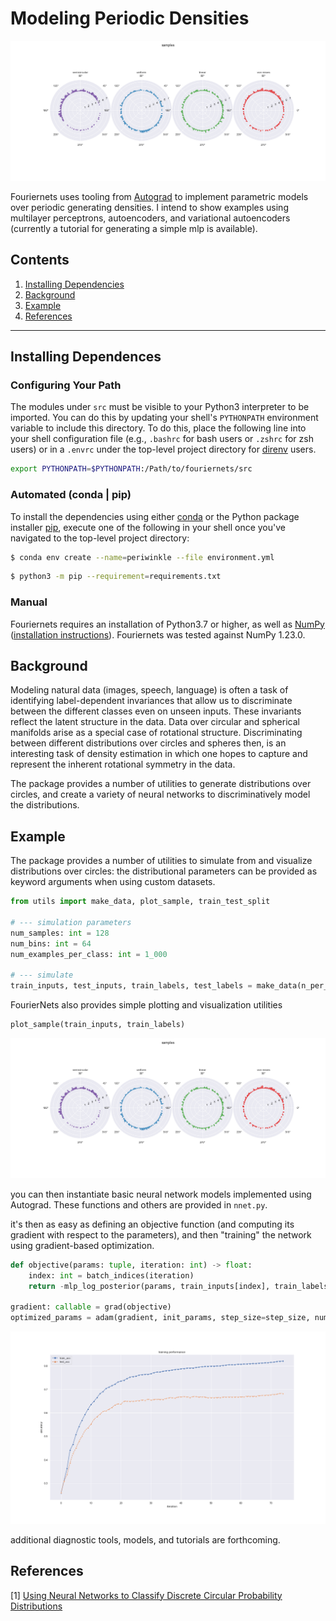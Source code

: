 # Modeling Periodic Densities 

![sample_fig](figs/samples.png)

Fouriernets uses tooling from [Autograd](https://github.com/HIPS/autograd) to implement parametric models over periodic generating densities. I intend to show examples using multilayer perceptrons, autoencoders, and variational autoencoders (currently a tutorial for generating a simple mlp is available). 

## Contents 
  1. [Installing Dependencies]() 
  2. [Background]() 
  3. [Example]() 
  4. [References]()

---
## Installing Dependences 

### Configuring Your Path 

The modules under `src` must be visible to your Python3 interpreter to be imported. You can do this by updating your shell's `PYTHONPATH` environment
variable to include this directory. To do this, place the following line into your shell configuration file (e.g., `.bashrc` for bash users or `.zshrc` for 
zsh users) or in a `.envrc` under the top-level project directory for [direnv](https://direnv.net/) users. 

```bash
export PYTHONPATH=$PYTHONPATH:/Path/to/fouriernets/src 
```

### Automated (conda | pip) 
To install the dependencies using either [conda](https://docs.conda.io/en/latest/) or the Python package installer [pip](https://pypi.org/project/pip/), 
execute one of the following in your shell once you've navigated to the top-level project directory: 

```bash
$ conda env create --name=periwinkle --file environment.yml
```

```bash
$ python3 -m pip --requirement=requirements.txt
```

### Manual 

Fouriernets requires an installation of Python3.7 or higher, as well as [NumPy](https://numpy.org/doc/stable/reference/index.html#reference) ([installation instructions](https://numpy.org/devdocs/user/building.html)). 
Fouriernets was tested against NumPy 1.23.0. 

## Background 

Modeling natural data (images, speech, language) is often a task of identifying label-dependent invariances that allow us to discriminate between the different classes even on unseen inputs. These invariants reflect the latent structure in the data. Data over circular and spherical manifolds arise as a special case of rotational structure. Discriminating between different distributions over circles and spheres then, is an interesting task of density estimation in which one hopes to capture and represent the inherent rotational symmetry in the data. 

The package provides a number of utilities to generate distributions over circles, and create a variety of neural networks to discriminatively model the distributions. 

## Example 

The package provides a number of utilities to simulate from and visualize distributions over circles: the distributional parameters can be provided as keyword arguments when using custom datasets. 

```python 
from utils import make_data, plot_sample, train_test_split

# --- simulation parameters 
num_samples: int = 128   
num_bins: int = 64      
num_examples_per_class: int = 1_000

# --- simulate
train_inputs, test_inputs, train_labels, test_labels = make_data(n_per_class=num_examples_per_class, n_bins=num_bins, n_draws=num_samples, split=True)
```

FourierNets also provides simple plotting and visualization utilities 

```python
plot_sample(train_inputs, train_labels)
```

![sample_fig](figs/samples.png)

you can then instantiate basic neural network models implemented using Autograd. These functions and others are provided 
in `nnet.py`. 

it's then as easy as defining an objective function (and computing its gradient with respect to the parameters), and then "training" the network using 
gradient-based optimization. 

```python 
def objective(params: tuple, iteration: int) -> float:
    index: int = batch_indices(iteration)
    return -mlp_log_posterior(params, train_inputs[index], train_labels[index], L2_reg)

gradient: callable = grad(objective)
optimized_params = adam(gradient, init_params, step_size=step_size, num_iters=num_epochs * num_batches)
```

![sample_fig](figs/training_performance.png)

additional diagnostic tools, models, and tutorials are forthcoming. 

## References 

[1] [Using Neural Networks to Classify Discrete Circular Probability Distributions](https://scholarship.claremont.edu/hmc_theses/226/)
